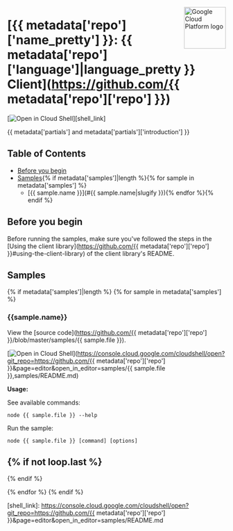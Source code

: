[//]: # "This README.md file is auto-generated, all changes to this file will be lost."
[//]: # "To regenerate it, use `npm run generate-scaffolding`."
<img src="https://avatars2.githubusercontent.com/u/2810941?v=3&s=96" alt="Google Cloud Platform logo" title="Google Cloud Platform" align="right" height="96" width="96"/>

# [{{ metadata['repo']['name_pretty'] }}: {{ metadata['repo']['language']|language_pretty }} Client](https://github.com/{{ metadata['repo']['repo'] }})

[![Open in Cloud Shell][shell_img]][shell_link]

{{ metadata['partials'] and metadata['partials']['introduction'] }}

## Table of Contents

* [Before you begin](#before-you-begin)
* [Samples](#samples){% if metadata['samples']|length %}{% for sample in metadata['samples'] %}
  * [{{ sample.name }}](#{{ sample.name|slugify }}){% endfor %}{% endif %}

## Before you begin

Before running the samples, make sure you've followed the steps in the
[Using the client library](https://github.com/{{ metadata['repo']['repo']  }}#using-the-client-library) of the client
library's README.

## Samples
{% if metadata['samples']|length %}
{% for sample in metadata['samples'] %}

### {{sample.name}}

View the [source code](https://github.com/{{ metadata['repo']['repo']  }}/blob/master/samples/{{ sample.file }}).

[![Open in Cloud Shell][shell_img]](https://console.cloud.google.com/cloudshell/open?git_repo=https://github.com/{{ metadata['repo']['repo']  }}&page=editor&open_in_editor=samples/{{ sample.file }},samples/README.md)

__Usage:__ 

See available commands:

`node {{ sample.file }} --help`

Run the sample:

`node {{ sample.file }} [command] [options]`

{% if not loop.last %}
-----
{% endif %}

{% endfor %}
{% endif %}

[shell_img]: https://gstatic.com/cloudssh/images/open-btn.png
[shell_link]: https://console.cloud.google.com/cloudshell/open?git_repo=https://github.com/{{ metadata['repo']['repo']  }}&page=editor&open_in_editor=samples/README.md